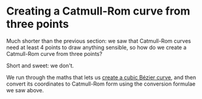 # Creating a Catmull-Rom curve from three points

Much shorter than the previous section: we saw that Catmull-Rom curves need at least 4 points to draw anything sensible, so how do we create a Catmull-Rom curve from three points?

Short and sweet: we don't.

We run through the maths that lets us [create a cubic Bézier curve](#pointcurves), and then convert its coordinates to Catmull-Rom form using the conversion formulae we saw above.
